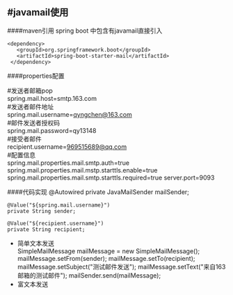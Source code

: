 #javamail使用
---
####maven引用
spring boot 中包含有javamail直接引入
>
    <dependency>
       <groupId>org.springframework.boot</groupId>
       <artifactId>spring-boot-starter-mail</artifactId>
     </dependency>

####properties配置
>
\#发送者邮箱pop  
spring.mail.host=smtp.163.com  
\#发送者邮件地址  
spring.mail.username=qyngchen@163.com  
\#邮件发送者授权码  
spring.mail.password=qy13148  
\#接受者邮件  
recipient.username=969515689@qq.com  
\#配置信息  
spring.mail.properties.mail.smtp.auth=true
spring.mail.properties.mail.mstp.starttls.enable=true
spring.mail.properties.mail.smtp.starttls.required=true
server.port=9093
 
####代码实现
    @Autowired
    private JavaMailSender mailSender;

    @Value("${spring.mail.username}")
    private String sender;

    @Value("${recipient.username}")
    private String recipient;
- 简单文本发送  
    SimpleMailMessage mailMessage = new SimpleMailMessage();
    mailMessage.setFrom(sender);
    mailMessage.setTo(recipient);
    mailMessage.setSubject("测试邮件发送");
    mailMessage.setText("来自163邮箱的测试邮件");
    mailSender.send(mailMessage);
- 富文本发送